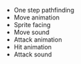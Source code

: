 * One step pathfinding
* Move animation
* Sprite facing
* Move sound
* Attack animation
* Hit animation
* Attack sound
